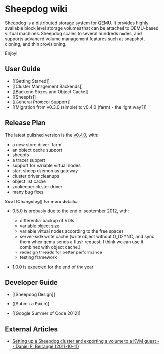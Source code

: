 # Sheepdog wiki

Sheepdog is a distributed storage system for QEMU. It provides highly available block level storage volumes that can be attached to QEMU-based virtual machines. Sheepdog scales to several hundreds nodes, and supports advanced volume management features such as snapshot, cloning, and thin provisioning.

Enjoy!

## User Guide

 * [[Getting Started]]
 * [[Cluster Management Backends]]
 * [[Backend Stores and Object Cache]]
 * [[Sheepfs]]
 * [[General Protocol Support]]
 * [[Migration from v0.3.0 (simple) to v0.4.0 (farm) - the right way?]]

## Release Plan

The latest pulished version is the [v0.4.0](https://github.com/collie/sheepdog/tarball/v0.4.0), with:
  
   - a new store driver 'farm'
   - an object cache support 
   - sheepfs
   - a tracer support
   - support for variable virtual nodes
   - start sheep daemon as gateway
   - cluster driver cleanups
   - object list cache
   - zookeeper cluster driver
   - many bug fixes

See [[Changelog]] for more details.

 * 0.5.0 is probably due to the end of september 2012, with:
   - differential backup of VDIs
   - variable object size
   - variable virtual nodes according to the free spaces
   - server-side write cache (write object without O_DSYNC, and sync
     them when qemu sends a flush request.  I think we can use it
     combined with object cache.)
   - redesign threads for better performance
   - testing framework

 * 1.0.0 is expected for the end of the year
 
## Developer Guide
 * [[Sheepdog Design]]
 * [[Submit a Patch]]
 
 * [[Google Summer of Code 2012]]

## External Articles
 * [Setting up a Sheepdog cluster and exporting a volume to a KVM guest -- Daniel P. Berrangé (2011-10-11)](http://berrange.com/posts/2011/10/11/setting-up-a-sheepdog-cluster-and-exporting-a-volume-to-a-kvm-guest/)